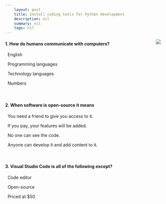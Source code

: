 ```yaml
---
    layout: post
    title: Install coding tools for Python development 
    description: nil
    summary: nil
    tags: nil
---
```



 <a target="_blank" href="https://docs.microsoft.com/en-us/learn/modules/install-code-tools-python-nasa/9a-knowledge-check/"><i class="fas fa-external-link-alt"></i> </a>
 <img align="right" src="https://docs.microsoft.com/en-us/learn/achievements/student-evangelism/install-code-tools-python-nasa.svg">
####  1. How do humans communicate with computers?


<i class='far fa-square'></i> &nbsp;&nbsp;English

<i class='fas fa-check-square' style='color: Dodgerblue;'></i> &nbsp;&nbsp;Programming languages

<i class='far fa-square'></i> &nbsp;&nbsp;Technology languages

<i class='far fa-square'></i> &nbsp;&nbsp;Numbers
<br />
<br />
<br />

####  2. When software is open-source it means


<i class='far fa-square'></i> &nbsp;&nbsp;You need a friend to give you access to it.

<i class='far fa-square'></i> &nbsp;&nbsp;If you pay, your features will be added.

<i class='far fa-square'></i> &nbsp;&nbsp;No one can see the code.

<i class='fas fa-check-square' style='color: Dodgerblue;'></i> &nbsp;&nbsp;Anyone can develop it and add content to it.
<br />
<br />
<br />

####  3. Visual Studio Code is all of the following except?


<i class='far fa-square'></i> &nbsp;&nbsp;Code editor

<i class='far fa-square'></i> &nbsp;&nbsp;Open-source

<i class='fas fa-check-square' style='color: Dodgerblue;'></i> &nbsp;&nbsp;Priced at $50
<br />
<br />
<br />
